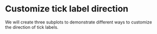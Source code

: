 # Customize tick label direction

We will create three subplots to demonstrate different ways to customize the direction of tick labels.

#
